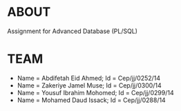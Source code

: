 # ABOUT
Assignment for Advanced Database (PL/SQL)



# TEAM

- Name = Abdifetah Eid Ahmed; Id = Cep/jj/0252/14
- Name = Zakeriye Jamel Muse; Id = Cep/jj/0300/14
- Name = Yousuf Ibrahim Mohomed; Id = Cep/jj/0299/14
- Name = Mohamed Daud Issack;  Id = Cep/jj/0288/14

